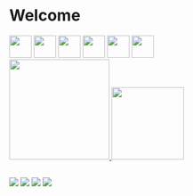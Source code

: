 # Welcome
<div style="display: inline-block;">
   <img src="https://cdn.jsdelivr.net/gh/devicons/devicon/icons/html5/html5-original.svg" width="40" height="40"/>
   <img src="https://cdn.jsdelivr.net/gh/devicons/devicon/icons/css3/css3-original.svg" width="40" height="40"/>
   <img src="https://cdn.jsdelivr.net/gh/devicons/devicon/icons/javascript/javascript-original.svg" width="40" height="40"/>
   <img src="https://cdn.jsdelivr.net/gh/devicons/devicon/icons/python/python-original.svg" width="40" height="40"/>
   <img src="https://cdn.jsdelivr.net/gh/devicons/devicon/icons/react/react-original.svg" width="40" height="40"/>
   <img src="https://cdn.jsdelivr.net/gh/devicons/devicon/icons/nextjs/nextjs-line.svg" width="40" height="40"/>
</div><br>
<div>
  <a href="https://github.com/nan144hz"/>
  <img height="180em" src="https://github-readme-stats.vercel.app/api?username=nan144hz&show_icons=true&theme=gotham&include_all_commits=true&count_private=true"/>
  <img height="130em" src="https://github-readme-stats.vercel.app/api/top-langs/?username=nan144hz&layout=compact&langs_count=7&theme=gotham"/>
</div>

## 

<div style="display: inline-block;">
   <a href="https://github.com/nan144hz" target="_blank"><img src="https://img.shields.io/badge/GitHub-100000?style=for-the-badge&logo=github&logoColor=white"></a>
   <a href="https://twitter.com/nan144hz" target="_blank"><img src="https://img.shields.io/badge/Twitter-1DA1F2?style=for-the-badge&logo=twitter&logoColor=white"/></a>
   <a href="#"><img src="https://img.shields.io/badge/Windows-0078D6?style=for-the-badge&logo=windows&logoColor=white"/></a>
   <a href="#"><img src="https://img.shields.io/badge/Ubuntu-E95420?style=for-the-badge&logo=ubuntu&logoColor=white"/></a>
</div>
